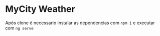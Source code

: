 # MyCity Weather

Após clone é necessario instalar as dependencias com ```npm i``` e executar com ```ng serve```
